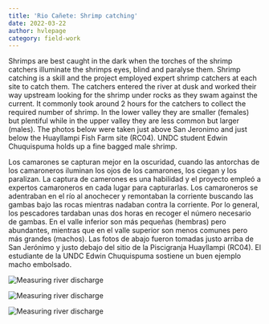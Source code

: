 ```yaml
---
title: 'Rio Cañete: Shrimp catching'
date: 2022-03-22
author: hvlepage
category: field-work
---
```



Shrimps are best caught in the dark when the torches of the shrimp catchers illuminate the shrimps eyes, blind and paralyse them. Shrimp catching is a skill and the project employed expert shrimp catchers at each site to catch them. The catchers entered the river at dusk and worked their way upstream looking for the shrimp under rocks as they swam against the current. It commonly took around 2 hours for the catchers to collect the required number of shrimp. In the lower valley they are smaller (females) but plentiful while in the upper valley they are less common but larger (males).
The photos below were taken just above San Jeronimo and just below the Huayllampi Fish Farm site (RC04). UNDC student Edwin Chuquispuma holds up a fine bagged male shrimp.

Los camarones se capturan mejor en la oscuridad, cuando las antorchas de los camaroneros iluminan los ojos de los camarones, los ciegan y los paralizan. La captura de camerones es una habilidad y el proyecto empleó a expertos camaroneros en cada lugar para capturarlas. Los camaroneros se adentraban en el río al anochecer y remontaban la corriente buscando las gambas bajo las rocas mientras nadaban contra la corriente. Por lo general, los pescadores tardaban unas dos horas en recoger el número necesario de gambas. En el valle inferior son más pequeñas (hembras) pero abundantes, mientras que en el valle superior son menos comunes pero más grandes (machos).
Las fotos de abajo fueron tomadas justo arriba de San Jerónimo y justo debajo del sitio de la Piscigranja Huayllampi (RC04). El estudiante de la UNDC Edwin Chuquispuma sostiene un buen ejemplo macho embolsado.


![Measuring river discharge](/assets/posts/9Shrimpcatcher1.JPG)


![Measuring river discharge](/assets/posts/9Shrimpcatcher3.JPG)


![Measuring river discharge](/assets/posts/9Shrimpcatcher2.JPG)



